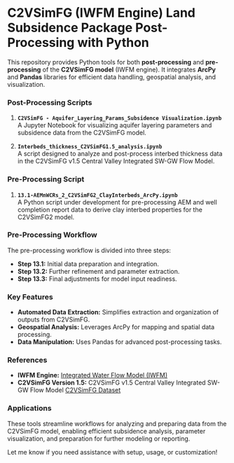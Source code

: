 # C2VSimFG (IWFM Engine) Land Subsidence Package Post-Processing with Python

This repository provides Python tools for both **post-processing** and **pre-processing** of the **C2VSimFG model** (IWFM engine). It integrates **ArcPy** and **Pandas** libraries for efficient data handling, geospatial analysis, and visualization.

### Post-Processing Scripts

1. **`C2VSimFG - Aquifer_Layering_Params_Subsidence Visualization.ipynb`**  
   A Jupyter Notebook for visualizing aquifer layering parameters and subsidence data from the C2VSimFG model.  

2. **`Interbeds_thickness_C2VSimFG1.5_analysis.ipynb`**  
   A script designed to analyze and post-process interbed thickness data in the C2VSimFG v1.5 Central Valley Integrated SW-GW Flow Model.

### Pre-Processing Script

1. **`13.1-AEMnWCRs_2_C2VSimFG2_ClayInterbeds_ArcPy.ipynb`**  
   A Python script under development for pre-processing AEM and well completion report data to derive clay interbed properties for the C2VSimFG2 model.  

### Pre-Processing Workflow  

The pre-processing workflow is divided into three steps:  
- **Step 13.1:** Initial data preparation and integration.  
- **Step 13.2:** Further refinement and parameter extraction.  
- **Step 13.3:** Final adjustments for model input readiness.  

### Key Features  

- **Automated Data Extraction:** Simplifies extraction and organization of outputs from C2VSimFG.  
- **Geospatial Analysis:** Leverages ArcPy for mapping and spatial data processing.  
- **Data Manipulation:** Uses Pandas for advanced post-processing tasks.  

### References  

- **IWFM Engine:** [Integrated Water Flow Model (IWFM)](https://data.ca.gov/dataset/integrated-water-flow-model-iwfm)  
- **C2VSimFG Version 1.5:** C2VSimFG v1.5 Central Valley Integrated SW-GW Flow Model [C2VSimFG Dataset](https://data.cnra.ca.gov/dataset/c2vsimfg)  

### Applications  

These tools streamline workflows for analyzing and preparing data from the C2VSimFG model, enabling efficient subsidence analysis, parameter visualization, and preparation for further modeling or reporting.  

Let me know if you need assistance with setup, usage, or customization!  
